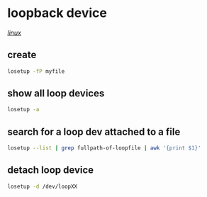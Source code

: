 # loopback device

*[linux](../README.md#linux)*

## create

```sh
losetup -fP myfile
```

## show all loop devices

```sh
losetup -a
```

## search for a loop dev attached to a file

```sh
losetup --list | grep fullpath-of-loopfile | awk '{print $1}'
```

## detach loop device

```sh
losetup -d /dev/loopXX
```
